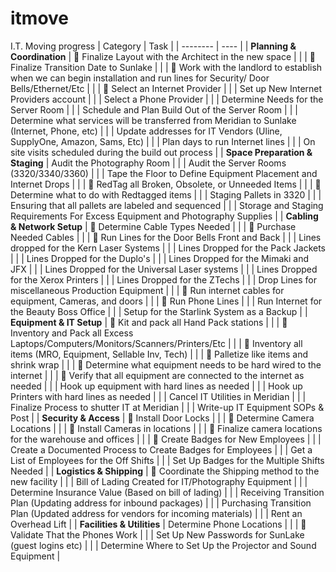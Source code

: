 # itmove
I.T. Moving progress
| Category | Task |
| -------- | ---- |
| **Planning & Coordination** | 🔴 Finalize Layout with the Architect in the new space |
| | 🔴 Finalize Transition Date to Sunlake |
| | 🔴 Work with the landlord to establish when we can begin installation and run lines for Security/ Door Bells/Ethernet/Etc |
| | 🔴 Select an Internet Provider |
| | Set up New Internet Providers account |
| | Select a Phone Provider |
| | Determine Needs for the Server Room |
| | Schedule and Plan Build Out of the Server Room |
| | Determine what services will be transferred from Meridian to Sunlake (Internet, Phone, etc) |
| | Update addresses for IT Vendors (Uline, SupplyOne, Amazon, Sams, Etc) |
| | Plan days to run Internet lines |
| | On site visits scheduled during the build out process |
| **Space Preparation & Staging** | Audit the Photography Room |
| | Audit the Server Rooms (3320/3340/3360) |
| | Tape the Floor to Define Equipment Placement and Internet Drops |
| | 🔴 RedTag all Broken, Obsolete, or Unneeded Items |
| | 🔴 Determine what to do with Redtagged items |
| | Staging Pallets in 3320 |
| | Ensuring that all pallets are labeled and sequenced |
| | Storage and Staging Requirements For Excess Equipment and Photography Supplies |
| **Cabling & Network Setup** | 🔴 Determine Cable Types Needed |
| | 🔴 Purchase Needed Cables |
| | 🔴 Run Lines for the Door Bells Front and Back |
| | Lines dropped for the Kern Laser Systems |
| | Lines Dropped for the Pack Jackets |
| | Lines Dropped for the Duplo's |
| | Lines Dropped for the Mimaki and JFX |
| | Lines Dropped for the Universal Laser systems |
| | Lines Dropped for the Xerox Printers |
| | Lines Dropped for the ZTechs |
| | Drop Lines for miscellaneous Production Equipment |
| | 🔴 Run internet cables for equipment, Cameras, and doors |
| | 🔴 Run Phone Lines |
| | Run Internet for the Beauty Boss Office |
| | Setup for the Starlink System as a Backup |
| **Equipment & IT Setup** | 🔴 Kit and pack all Hand Pack stations |
| | 🔴 Inventory and Pack all Excess Laptops/Computers/Monitors/Scanners/Printers/Etc |
| | 🔴 Inventory all items (MRO, Equipment, Sellable Inv, Tech) |
| | 🔴 Palletize like items and shrink wrap |
| | 🔴 Determine what equipment needs to be hard wired to the internet |
| | 🔴 Verify that all equipment are connected to the internet as needed |
| | Hook up equipment with hard lines as needed |
| | Hook up Printers with hard lines as needed |
| | Cancel IT Utilities in Meridian |
| | Finalize Process to shutter IT at Meridian |
| | Write-up IT Equipment SOPs & Post |
| **Security & Access** | 🔴 Install Door Locks |
| | 🔴 Determine Camera Locations |
| | 🔴 Install Cameras in locations |
| | 🔴 Finalize camera locations for the warehouse and offices |
| | 🔴 Create Badges for New Employees |
| | Create a Documented Process to Create Badges for Employees |
| | Get a List of Employees for the Off Shifts |
| | Set Up Badges for the Multiple Shifts Needed |
| **Logistics & Shipping** | 🔴 Coordinate the Shipping method to the new facility |
| | Bill of Lading Created for IT/Photography Equipment |
| | Determine Insurance Value (Based on bill of lading) |
| | Receiving Transition Plan (Updating address for inbound packages) |
| | Purchasing Transition Plan (Updated address for vendors for incoming materials) |
| | Rent an Overhead Lift |
| **Facilities & Utilities** | Determine Phone Locations |
| | 🔴 Validate That the Phones Work |
| | Set Up New Passwords for SunLake (guest logins etc) |
| | Determine Where to Set Up the Projector and Sound Equipment |
